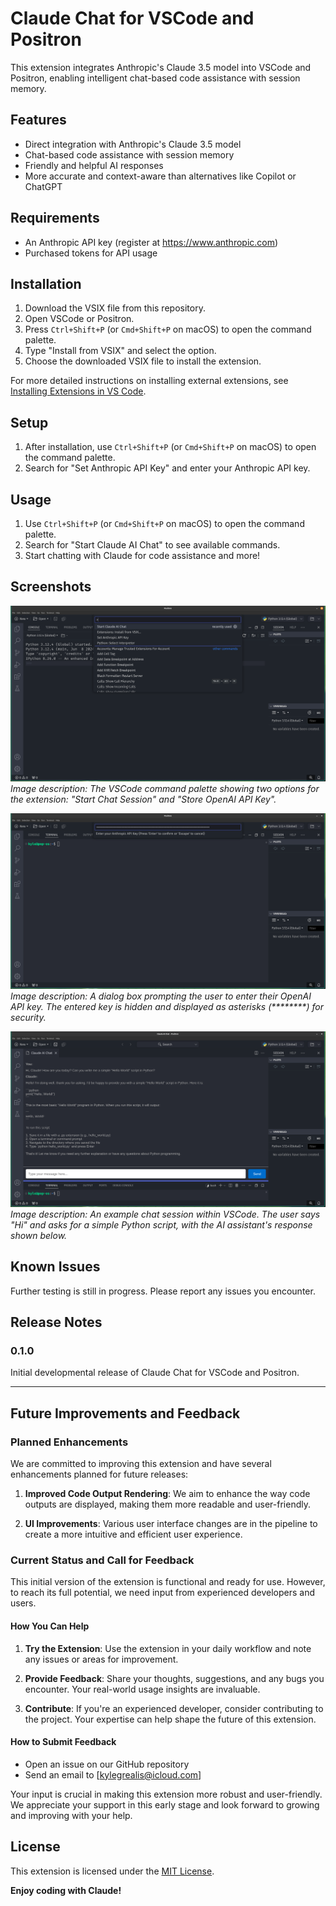 # Claude Chat for VSCode and Positron

This extension integrates Anthropic's Claude 3.5 model into VSCode and Positron, enabling intelligent chat-based code assistance with session memory.

## Features

- Direct integration with Anthropic's Claude 3.5 model
- Chat-based code assistance with session memory
- Friendly and helpful AI responses
- More accurate and context-aware than alternatives like Copilot or ChatGPT

## Requirements

- An Anthropic API key (register at https://www.anthropic.com)
- Purchased tokens for API usage

## Installation

1. Download the VSIX file from this repository.
2. Open VSCode or Positron.
3. Press `Ctrl+Shift+P` (or `Cmd+Shift+P` on macOS) to open the command palette.
4. Type "Install from VSIX" and select the option.
5. Choose the downloaded VSIX file to install the extension.

For more detailed instructions on installing external extensions, see [Installing Extensions in VS Code](https://code.visualstudio.com/docs/editor/extension-marketplace#_install-from-a-vsix).

## Setup

1. After installation, use `Ctrl+Shift+P` (or `Cmd+Shift+P` on macOS) to open the command palette.
2. Search for "Set Anthropic API Key" and enter your Anthropic API key.

## Usage

1. Use `Ctrl+Shift+P` (or `Cmd+Shift+P` on macOS) to open the command palette.
2. Search for "Start Claude AI Chat" to see available commands.
3. Start chatting with Claude for code assistance and more!

## Screenshots

![Command Palette](images/command_palette.png)
*Image description: The VSCode command palette showing two options for the extension: "Start Chat Session" and "Store OpenAI API Key".*

![Store API Key](images/store_api_key.png)
*Image description: A dialog box prompting the user to enter their OpenAI API key. The entered key is hidden and displayed as asterisks (********) for security.*

![Chat Session](images/chat_session.png)
*Image description: An example chat session within VSCode. The user says "Hi" and asks for a simple Python script, with the AI assistant's response shown below.*

## Known Issues

Further testing is still in progress. Please report any issues you encounter.

## Release Notes

### 0.1.0

Initial developmental release of Claude Chat for VSCode and Positron.

---

## Future Improvements and Feedback

### Planned Enhancements

We are committed to improving this extension and have several enhancements planned for future releases:

1. **Improved Code Output Rendering**: We aim to enhance the way code outputs are displayed, making them more readable and user-friendly.

2. **UI Improvements**: Various user interface changes are in the pipeline to create a more intuitive and efficient user experience.

### Current Status and Call for Feedback

This initial version of the extension is functional and ready for use. However, to reach its full potential, we need input from experienced developers and users.

#### How You Can Help

1. **Try the Extension**: Use the extension in your daily workflow and note any issues or areas for improvement.

2. **Provide Feedback**: Share your thoughts, suggestions, and any bugs you encounter. Your real-world usage insights are invaluable.

3. **Contribute**: If you're an experienced developer, consider contributing to the project. Your expertise can help shape the future of this extension.

#### How to Submit Feedback

- Open an issue on our GitHub repository
- Send an email to [kylegrealis@icloud.com]

Your input is crucial in making this extension more robust and user-friendly. We appreciate your support in this early stage and look forward to growing and improving with your help.

## License

This extension is licensed under the [MIT License](LICENSE).

**Enjoy coding with Claude!**